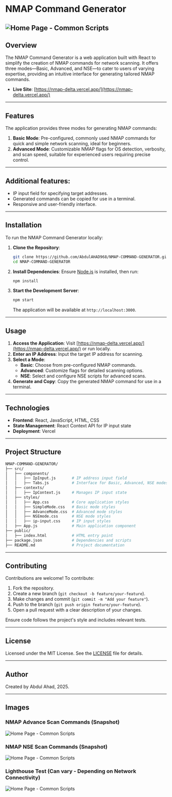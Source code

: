 # NMAP Command Generator

![Home Page - Common Scripts](./github-readme-assets/basic-scan.png)
---

## Overview
The NMAP Command Generator is a web application built with React to simplify the creation of NMAP commands for network scanning. It offers three modes—Basic, Advanced, and NSE—to cater to users of varying expertise, providing an intuitive interface for generating tailored NMAP commands.

- **Live Site**: [https://nmap-delta.vercel.app/](https://nmap-delta.vercel.app/)

---

## Features
The application provides three modes for generating NMAP commands:
1. **Basic Mode**: Pre-configured, commonly used NMAP commands for quick and simple network scanning, ideal for beginners.
2. **Advanced Mode**: Customizable NMAP flags for OS detection, verbosity, and scan speed, suitable for experienced users requiring precise control.


---

## Additional features:
- IP input field for specifying target addresses.
- Generated commands can be copied for use in a terminal.
- Responsive and user-friendly interface.

---

## Installation
To run the NMAP Command Generator locally:

1. **Clone the Repository**:
   ```bash
   git clone https://github.com/AbdulAHAD968/NMAP-COMMAND-GENERATOR.git
   cd NMAP-COMMAND-GENERATOR
   ```

2. **Install Dependencies**:
   Ensure [Node.js](https://nodejs.org/) is installed, then run:
   ```bash
   npm install
   ```

3. **Start the Development Server**:
   ```bash
   npm start
   ```
   The application will be available at `http://localhost:3000`.

---

## Usage
1. **Access the Application**: Visit [https://nmap-delta.vercel.app/](https://nmap-delta.vercel.app/) or run locally.
2. **Enter an IP Address**: Input the target IP address for scanning.
3. **Select a Mode**:
   - **Basic**: Choose from pre-configured NMAP commands.
   - **Advanced**: Customize flags for detailed scanning options.
   - **NSE**: Select and configure NSE scripts for advanced scans.
4. **Generate and Copy**: Copy the generated NMAP command for use in a terminal.

---

## Technologies
- **Frontend**: React, JavaScript, HTML, CSS
- **State Management**: React Context API for IP input state
- **Deployment**: Vercel

---

## Project Structure
```bash
NMAP-COMMAND-GENERATOR/
├── src/
│   ├── components/
│   │   ├── IpInput.js       # IP address input field
│   │   ├── Tabs.js          # Interface for Basic, Advanced, NSE modes
│   ├── contexts/
│   │   ├── IpContext.js     # Manages IP input state
│   ├── styles/
│   │   ├── App.css          # Core application styles
│   │   ├── SimpleMode.css   # Basic mode styles
│   │   ├── AdvanceMode.css  # Advanced mode styles
│   │   ├── NSEmode.css      # NSE mode styles
│   │   ├── ip-input.css     # IP input styles
│   ├── App.js               # Main application component
├── public/
│   ├── index.html           # HTML entry point
├── package.json             # Dependencies and scripts
├── README.md                # Project documentation
```

---

## Contributing
Contributions are welcome! To contribute:
1. Fork the repository.
2. Create a new branch (`git checkout -b feature/your-feature`).
3. Make changes and commit (`git commit -m "Add your feature"`).
4. Push to the branch (`git push origin feature/your-feature`).
5. Open a pull request with a clear description of your changes.

Ensure code follows the project's style and includes relevant tests.

---

## License
Licensed under the MIT License. See the [LICENSE](LICENSE) file for details.

---

## Author
Created by Abdul Ahad, 2025.

---

## Images

### NMAP Advance Scan Commands (Snapshot)
![Home Page - Common Scripts](./github-readme-assets/advance-scan.png)

### NMAP NSE Scan Commands (Snapshot)
![Home Page - Common Scripts](./github-readme-assets/nse-script-scan.png)

### Lighthouse Test (Can vary - Depending on Network Connectivity)
![Home Page - Common Scripts](./github-readme-assets/lighthouse-nmap-test.PNG)